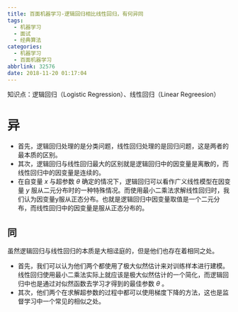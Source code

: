 ```yaml
---
title: 百面机器学习-逻辑回归相比线性回归，有何异同
tags:
  - 机器学习
  - 面试
  - 经典算法
categories:
  - 机器学习
  - 百面机器学习
abbrlink: 32576
date: 2018-11-20 01:17:04
---
```


知识点：逻辑回归（Logistic Regression）、线性回归（Linear Regreesion）

<!-- more -->

# 异

+ 首先，逻辑回归处理的是分类问题，线性回归处理的是回归问题，这是两者的最本质的区别。
+ 其次，逻辑回归与线性回归最大的区别就是逻辑回归中的因变量是离散的，而线性回归中的因变量是连续的。
+ 在自变量 $x$ 与超参数 $θ$ 确定的情况下，逻辑回归可以看作广义线性模型在因变量 $y$ 服从二元分布时的一种特殊情况。而使用最小二乘法求解线性回归时，我们认为因变量y服从正态分布。也就是逻辑回归中因变量取值是一个二元分布，而线性回归中的因变量是服从正态分布的。

## 同

虽然逻辑回归与线性回归的本质是大相迳庭的，但是他们也存在着相同之处。

+ 首先，我们可以认为他们两个都使用了极大似然估计来对训练样本进行建模。线性回归使用最小二乘法实际上就应该是极大似然估计的一个简化，而逻辑回归中也是通过对似然函数去学习才得到的最佳参数 $θ$ 。
+ 其次，他们两个在求解超参数的过程中都可以使用梯度下降的方法，这也是监督学习中一个常见的相似之处。